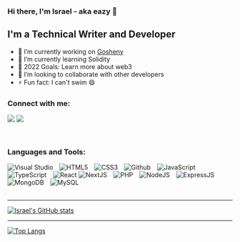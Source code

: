 ### Hi there, I'm Israel - aka eazy 👋

<!--
**pseudoeazy/pseudoeazy** is a ✨ _special_ ✨ repository because its `README.md` (this file) appears on your GitHub profile.
Here are some ideas to get you started:
-->

## I'm a Technical Writer and Developer

- 🔭 I’m currently working on [Gosheny](https://gosheny-frontend.vercel.app)
- 🌱 I’m currently learning Solidity
- 🥅 2022 Goals: Learn more about web3
- 👯 I’m looking to collaborate with other developers
- ⚡ Fun fact: I can't swim 😄
<!--
- 😻 Check out the NFT collection I created: [CodeCats](https://opensea.io/collection/codecats?search[sortAscending]=true&search[sortBy]=PRICE&search[toggles][0]=BUY_NOW)
  -->

### Connect with me:

<a href="https://twitter.com/pseudoeazy"><img src="https://img.shields.io/badge/Twitter-1DA1F2?style=for-the-badge&logo=twitter&logoColor=white" /></a>
<a href="https://medium.com/@pseudoeazy"><img src="https://img.shields.io/badge/Medium-12100E?style=for-the-badge&logo=medium&logoColor=white" /></a>

<br />

### Languages and Tools:

<img  style="display:inline-block;margin-right:10px;"  alt="Visual Studio"  src="https://img.shields.io/badge/Visual_Studio-5C2D91?style=for-the-badge&logo=visual%20studio&logoColor=white" />
<img  style="display:inline-block;margin-right:10px;"  alt="HTML5"  src="https://img.shields.io/badge/HTML5-E34F26?style=for-the-badge&logo=html5&logoColor=white" />
<img  style="display:inline-block;margin-right:10px;"  alt="CSS3"  src="https://img.shields.io/badge/CSS3-1572B6?style=for-the-badge&logo=css3&logoColor=white" />
<img  style="display:inline-block;margin-right:10px;"  alt="Github"  src="https://img.shields.io/badge/GitHub-100000?style=for-the-badge&logo=github&logoColor=white" />
<img  style="display:inline-block;margin-right:10px;"  alt="JavaScript"  src="https://img.shields.io/badge/JavaScript-323330?style=for-the-badge&logo=javascript&logoColor=F7DF1E" />
<img  style="display:inline-block;margin-right:10px;"  alt="TypeScript"  src="https://img.shields.io/badge/TypeScript-007ACC?style=for-the-badge&logo=typescript&logoColor=white" />

<img  alt="React"  src="https://img.shields.io/badge/React-20232A?style=for-the-badge&logo=react&logoColor=61DAFB" />
<img  style="display:inline-block;margin-right:10px;"  alt="NextJS"  src="https://img.shields.io/badge/next.js-000000?style=for-the-badge&logo=nextdotjs&logoColor=white" />
<img  style="display:inline-block;margin-right:10px;"  alt="PHP"  src="https://img.shields.io/badge/PHP-777BB4?style=for-the-badge&logo=php&logoColor=white" />
<img  style="display:inline-block;margin-right:10px;"  alt="NodeJS"  src="https://img.shields.io/badge/Node.js-339933?style=for-the-badge&logo=nodedotjs&logoColor=white" />
<img  style="display:inline-block;margin-right:10px;"  alt="ExpressJS"  src="https://img.shields.io/badge/Express.js-000000?style=for-the-badge&logo=express&logoColor=white" />

<img  style="display:inline-block;margin-right:10px;"  alt="MongoDB"  src="https://img.shields.io/badge/MongoDB-4EA94B?style=for-the-badge&logo=mongodb&logoColor=white" />
<img  style="display:inline-block;margin-right:10px;"  alt="MySQL"  src="https://img.shields.io/badge/MySQL-005C84?style=for-the-badge&logo=mysql&logoColor=white" />

<br />
<br />

---

[![Israel's GitHub stats](https://github-readme-stats.vercel.app/api?username=pseudoeazy)](https://github.com/pseudoeazy/github-readme-stats)

---

[![Top Langs](https://github-readme-stats.vercel.app/api/top-langs/?username=pseudoeazy)](https://github.com/pseudoeazy/github-readme-stats)

